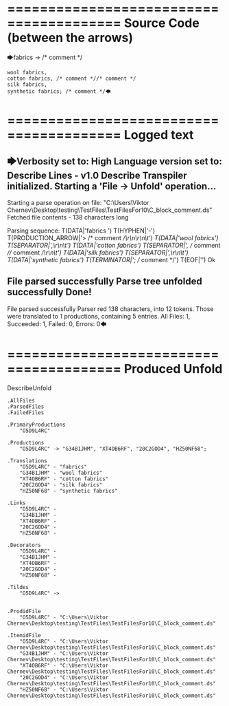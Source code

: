 ========================================
Source Code (between the arrows)
========================================

🡆fabrics -> /* comment */

	wool fabrics,
	cotton fabrics, /* comment *//* comment */
	silk fabrics,
	synthetic fabrics; /* comment */🡄

========================================
Logged text
========================================

🡆Verbosity set to: High
Language version set to: Describe Lines - v1.0
Describe Transpiler initialized.
Starting a 'File -> Unfold' operation...
------------------------
Starting a parse operation on file: "C:\Users\Viktor Chernev\Desktop\testing\TestFiles\TestFilesFor10\C_block_comment.ds"
Fetched file contents - 138 characters long

Parsing sequence: T(DATA|'fabrics ') T(HYPHEN|'-') T(PRODUCTION_ARROW|'> /* comment */\r\n\r\n\t') T(DATA|'wool fabrics') T(SEPARATOR|',\r\n\t') T(DATA|'cotton fabrics') T(SEPARATOR|', /* comment *//* comment */\r\n\t') T(DATA|'silk fabrics') T(SEPARATOR|',\r\n\t') T(DATA|'synthetic fabrics') T(TERMINATOR|'; /* comment */') T(EOF|'<EOF>') Ok

File parsed successfully
Parse tree unfolded successfully
Done!
------------------------
File parsed successfully
Parser red 138 characters, into 12 tokens.
Those were translated to 1 productions, containing 5 entries.
All Files: 1, Succeeded: 1, Failed: 0, Errors: 0🡄

========================================
Produced Unfold
========================================

DescribeUnfold

    .AllFiles
    .ParsedFiles
    .FailedFiles

    .PrimaryProductions
        "O5D9L4RC" 

    .Productions
        "O5D9L4RC" -> "G34B1JHM", "XT4OB6RF", "20C2GOD4", "HZ50NF68";

    .Translations
        "O5D9L4RC" - "fabrics"
        "G34B1JHM" - "wool fabrics"
        "XT4OB6RF" - "cotton fabrics"
        "20C2GOD4" - "silk fabrics"
        "HZ50NF68" - "synthetic fabrics"

    .Links
        "O5D9L4RC" - 
        "G34B1JHM" - 
        "XT4OB6RF" - 
        "20C2GOD4" - 
        "HZ50NF68" - 

    .Decorators
        "O5D9L4RC" - 
        "G34B1JHM" - 
        "XT4OB6RF" - 
        "20C2GOD4" - 
        "HZ50NF68" - 

    .Tildes
        "O5D9L4RC" -> 


    .ProdidFile
        "O5D9L4RC" - "C:\Users\Viktor Chernev\Desktop\testing\TestFiles\TestFilesFor10\C_block_comment.ds"

    .ItemidFile
        "O5D9L4RC" - "C:\Users\Viktor Chernev\Desktop\testing\TestFiles\TestFilesFor10\C_block_comment.ds"
        "G34B1JHM" - "C:\Users\Viktor Chernev\Desktop\testing\TestFiles\TestFilesFor10\C_block_comment.ds"
        "XT4OB6RF" - "C:\Users\Viktor Chernev\Desktop\testing\TestFiles\TestFilesFor10\C_block_comment.ds"
        "20C2GOD4" - "C:\Users\Viktor Chernev\Desktop\testing\TestFiles\TestFilesFor10\C_block_comment.ds"
        "HZ50NF68" - "C:\Users\Viktor Chernev\Desktop\testing\TestFiles\TestFilesFor10\C_block_comment.ds"

